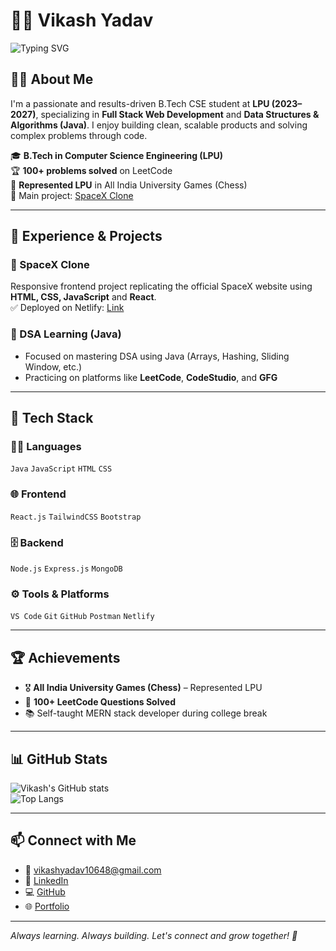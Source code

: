 # 🙋‍♂️ Vikash Yadav

![Typing SVG](https://readme-typing-svg.herokuapp.com?font=Fira+Code&size=22&duration=3000&pause=1000&color=1ABC9C&center=true&vCenter=true&width=440&height=45&lines=Aspiring+Full+Stack+Developer;Java+%7C+MERN+%7C+DSA+Enthusiast;Open+Source+%7C+Competitive+Programming)

## 🧑‍💻 About Me

I'm a passionate and results-driven B.Tech CSE student at **LPU (2023–2027)**, specializing in **Full Stack Web Development** and **Data Structures & Algorithms (Java)**. I enjoy building clean, scalable products and solving complex problems through code.

🎓 **B.Tech in Computer Science Engineering (LPU)**  
🏆 **100+ problems solved** on LeetCode  
🌟 **Represented LPU** in All India University Games (Chess)  
🚀 Main project: [SpaceX Clone](https://vikashyadavspacexclone.netlify.app)

---

## 💼 Experience & Projects

### 🔭 SpaceX Clone  
Responsive frontend project replicating the official SpaceX website using **HTML, CSS, JavaScript** and **React**.  
✅ Deployed on Netlify: [Link](https://vikashyadavspacexclone.netlify.app)

### 🧠 DSA Learning (Java)  
- Focused on mastering DSA using Java (Arrays, Hashing, Sliding Window, etc.)  
- Practicing on platforms like **LeetCode**, **CodeStudio**, and **GFG**

---

## 🧰 Tech Stack

### 👨‍💻 Languages  
`Java` `JavaScript` `HTML` `CSS`

### 🌐 Frontend  
`React.js` `TailwindCSS` `Bootstrap`

### 🗄️ Backend  
`Node.js` `Express.js` `MongoDB`

### ⚙️ Tools & Platforms  
`VS Code` `Git` `GitHub` `Postman` `Netlify`

---

## 🏆 Achievements

- 🎖️ **All India University Games (Chess)** – Represented LPU  
- 🧠 **100+ LeetCode Questions Solved**  
- 📚 Self-taught MERN stack developer during college break  

---

## 📊 GitHub Stats

![Vikash's GitHub stats](https://github-readme-stats.vercel.app/api?username=vikashyadav123x&show_icons=true&theme=radical)  
![Top Langs](https://github-readme-stats.vercel.app/api/top-langs/?username=vikashyadav123x&layout=compact&theme=radical)

---

## 📫 Connect with Me

- 📧 [vikashyadav10648@gmail.com](mailto:vikashyadav10648@gmail.com)  
- 🔗 [LinkedIn](https://www.linkedin.com/in/vikashyadav07/)  
- 💻 [GitHub](https://github.com/vikashyadav123x)  
- 🌐 [Portfolio](https://vikashyadavspacexclone.netlify.app)

---

*Always learning. Always building. Let's connect and grow together! 💙*
